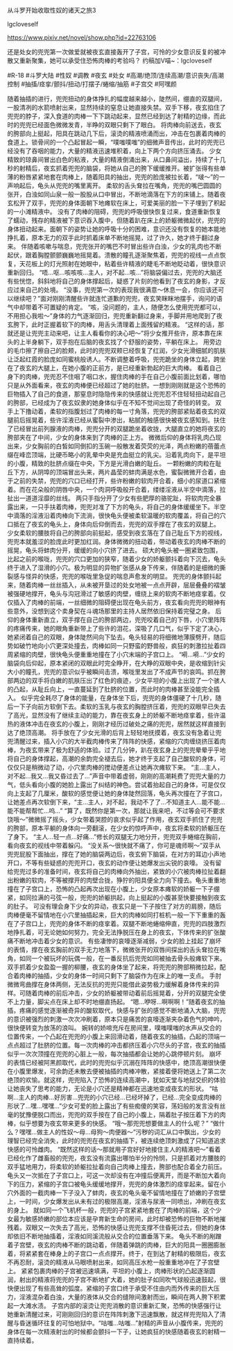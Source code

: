 从斗罗开始收取性奴的诸天之旅3

lgcloveself

https://www.pixiv.net/novel/show.php?id=22763106

还是处女的兜兜第一次做爱就被夜玄直接轰开了子宫，可怜的少女意识反复的被冲散又重新聚集，她可以承受住恐怖肉棒的考验吗？
约稿加V喵~：lgcloveself

#R-18
#斗罗大陆
#性奴
#调教
#夜玄
#处女
#高潮/绝顶/连续高潮/意识丧失/高潮控制
#抽搐/痉挛/颤抖/扭动/打摆子/蜷缩/抽筋
#子宫交
#阿嘿颜


随着抽插的进行，兜兜扭动的身体挣扎的幅度越来越小，陡然间，绷直的双腿间，一股清冽的水箭喷射出来，显然持续的窒息让她直接失禁。双手下移，夜玄掐住了兜兜的脖子，深入食道的肉棒一下下跳动起来，显然已经到达了射精的边缘，而此时的兜兜已经面色微微发青，半睁的双眼只剩下了眼白。
将肉棒向前送去，夜玄的胯部向上挺起，阳具在跳动几下后，滚烫的精液喷涌而出，冲击在包裹着肉棒的食道上。锁骨间的一个凸起冒起一瞬，“噗嗤噗嗤”的细微声音传出，此时的兜兜已经没有了吞咽的能力，大量的精液迅速堆积着，向上下两个方向挤压涌去。
少女精致的琼鼻间冒出白色的粘液，大量的精液倒涌出来，从口鼻间溢出，持续了十几秒的射精后，夜玄抓着兜兜的脑袋，将她从自己的胯下缓缓推开。被扩张得有些单薄的粉唇紧紧地套在肉棒上，随着阳具的抽出，兜兜的脸庞被拉长着，“啵～”的一声响起后，龟头从兜兜的嘴里离开。
柔软的舌头耷拉在嘴角，兜兜的嘴巴圆圆的张开，白浊如同山泉一般一股股从口中冒出，不断地滴落在下方的床铺上。随着夜玄松开了双手，兜兜的身体面朝下地瘫软在床上，可爱美丽的脸一下子埋到了积起的一小滩精液中。
没有了肉棒的阻碍，兜兜的呼吸很快恢复过来，食道重新恢复了蠕动，残存的精液被下意识吞入腹中，但随着趴在床上的娇躯微微起伏，兜兜的身体扭动起来。面朝下的姿势让她的呼吸十分的困难，意识还没有恢复的她本能地挣扎着，原本无力的双手此时抓着床单不断地摇晃，过了许久，她才终于翻过身来。
伴随着咳嗽与喘息，兜兜张开的嘴巴不时冒出些许白浊，少女的乳肉也不断起伏，跟着胸膛颤颤巍巍地摇晃着。溃散的瞳孔逐渐聚焦着，兜兜的视线一点点恢复，天花板上的灯光照射在她眼中，粘着些许精液的睫毛不断地眨动着，很快意识重新回归。
“唔…呕…咳咳咳…主人，对不起…咳…”将脑袋偏过去，兜兜的大脑还有些恍惚，斜斜地将自己的身体撑起后，疑惑了片刻的他看到了夜玄的身影，才反应过来自己的处境。
“没事，兜兜第一次的表现我很满意～休息一会，你应该还可以继续吧？”面对刚刚清醒些许就连忙道歉的兜兜，夜玄笑眯眯地摆手，询问的语气中却带着不可置疑的肯定。
“咳，没问题的，主人，随便怎么使用兜兜都可以，不用担心我啦～”身体的力气逐渐回归，兜兜重新翻过身来，手脚并用地爬到了夜玄胯下，此时正握着软下的肉棒，用舌头清理着上面残留的精液。
“这样的话，那就还是让兜兜主动来吧，让主人看看你的决心吧～”将少女推开些许，原本靠在床头的上半身躺下，双手抱在后脑的夜玄找了个舒服的姿势，平躺在床上。
用旁边的毛巾擦了擦自己的脸颊，此时的兜兜双颊已经恢复了红润，少女光滑细腻的肌肤让泛起红霞的脸庞如同蜜桃般诱人。不断调整着呼吸，兜兜跪坐的身体立起，跨坐在了夜玄的大腿上，在她小腹的正前方，是已经重新勃起的巨大肉棒。
看着自己身下的肉棒，兜兜忍不住咽了咽口水，握住肉棒的手在自己小腹前面比划着，哪怕只是从外面看来，夜玄的肉棒便已经超过了她的肚脐。一想到刚刚就是这个恐怖的巨物插入了自己的食道，那窒息时隐隐传来的快感就让兜兜忍不住轻轻扭动起自己的胯部，已经成为了夜玄奴隶的她身体似乎在不知不觉间出现了奇怪的转变。
双手上下撸动着，柔软的指腹划过了肉棒的每一寸角落，兜兜的胯部紧贴着夜玄的双腿前后摇晃着，些许淫液已经从蜜裂中渗出，粘腻的触感很快被夜玄感知到。扶住了已经冒出前列腺液的肉棒，兜兜分开的双腿跪坐着收拢，大腿直立的她将夜玄的胯部夹在了中间，少女的身体来到了肉棒的正上方。
微微后仰的身体将乳肉凸现出来，少女胸前的白皙如同倒扣的玉碗一般散发着荧荧的光泽，两点粉嫩的蓓蕾点缀在峰峦顶端，比硬币略小的乳晕中央是充血挺立的乳尖。沿着乳肉向下，是平坦的小腹，精致的肚脐点缀在中央，下方是光滑白嫩的耻丘。
一颗粉嫩的肉粒在耻丘下方，从阴埠的顶端冒出头来，两片晶莹的蚌肉满是水色，蜜裂微微开合着，由于之前的失禁，兜兜的穴口已经打开，些许粉嫩的软肉开合着，细小的尿道口紧缩着。而在花朵般的阴唇中央，一个肉洞呼吸般开合着，缕缕淫液从半空中滴落，拉扯出一道道淫靡的丝线。
两只手指分开了少女有些肥厚的骆驼趾，将软肉完全暴露出来，一只手扶着肉棒，兜兜对准了下方的龟头，将自己的身体缓缓坐下。半空中滴落的淫液沿着肉棒向下流淌，很快龟头便被柔软温暖的软肉覆盖，将自己的穴口抵在了夜玄的龟头上，身体向后仰倒而去，兜兜的双手撑在了夜玄的双腿上。
少女柔软的腰肢将自己的胯部向前挺起，感受到夜玄落在了自己耻丘下方的视线，兜兜本就羞涩的脸庞此时更加红润。身体微微的扭动着，带动着夜玄的肉棒不断的摇晃，龟头将蚌肉分开，缓缓的向小穴挤了进去。
硕大的龟头被一圈紧致包围，比起之前的喉咙，兜兜的穴口更加的狭窄，随着少女的娇躯颤抖着向下沉去，龟头终于进入了湿滑的小穴。极为明显的异物扩张感从身下传来，伴随着的是细微的撕裂感与怪异的快感，兜兜的喉咙里急促的喘息声愈发的明显。
兜兜的身体颤抖起来，随着肉棒一丝丝插入，从未被开垦过的处女地被一点点开辟，层层叠叠的褶皱被强硬地撑开，龟头与沟冠滑过了敏感的肉壁，缠绕上来的软肉不断地痉挛着。仅仅插入了肉棒的前端，一丝细微的阻碍便出现在龟头前方，夜玄看向兜兜的眼神有些意外，没想到这个卖身契在斗魂场那里的主持人居然依旧保持着完璧之身。
后仰的身体重新直立，双手撑在自己的胯部两边，兜兜咬着自己的下唇，小穴里阵阵的疼痛传来，她的眼角重新带上了些许的泪花，深吸了几口气，似乎下定了决心，她紧闭着自己的双眼，身体陡然间向下坠去。龟头轻易的将细微地薄膜劈开，随后势如破竹地向小穴更深处撞去，肉棒如同一只野蛮的野兽般，疯狂的刺激拉扯着四周紧缩的肉壁，很快龟头便重重地撞在了小穴末端的子宫口上。
“嗬…嗬…”少女的脑袋向后仰起，原本紧闭的双眼此时完全睁开，在大睁的双眼中央，是收缩到针尖大小的瞳孔，兜兜的意识似乎被瞬间击溃，喉咙里发出了不成声节的哀鸣。抓在胯部两边的双手将白嫩的肌肤压出了红色的痕迹，少女平坦的小腹上出现了一个骇人的凸起，从耻丘向上，一直蔓延到了肚脐的位置，而此时的肉棒甚至没能完全插入。
似乎完全耗尽了身体的能量，在身体坐下后，兜兜的身体僵硬了十几秒，随后一下子向前方软倒下去。柔软的玉乳与夜玄的胸膛挤压着，兜兜的双眼早已失去了高光，显然没有了继续主动的能力，靠在夜玄身上的娇躯不断地痉挛着，些许温热的液体冲击在夜玄的小腹上，刚刚才经历过破处之痛的兜兜，居然就这样直接到达了绝顶高潮。
将手放在了少女光滑的后背上轻轻地抚摸着，夜玄没有急着让兜兜清醒过来，插入小穴的大半截肉棒传来了阵阵的快感，紧缩的穴肉缠绕挤压着肉棒，为夜玄带来了极为舒适的体验。过了几分钟，趴在夜玄身上的兜兜晕晕乎乎地将自己的身体撑起，高潮的余韵完全褪去后，她才终于支起了自己酸软的身体，可仅仅只是稍微动了动，小穴里肉棒的搅动便差点让她再次瘫软下来。
“主…主人，对不起…我又…我又昏过去了…”声音中带着虚弱，刚刚的高潮耗费了兜兜大量的力气，低头看向小腹的她脸上露出了纠结的神色。尝试着抬起自己的身体，可是仅仅向上支起了几厘米，酸软的感觉便让她的身体陡然回落，龟头再次撞在了子宫口，让她差点再次软倒下来，“主…主人，对不起，我动不了了…不知道主人…能不能…能不能帮帮忙…呜…”
“算了，既然你是第一次，那就让我来吧，不过等会可不要求饶哦～”微微摇了摇头，少女带着哭腔的哀求似乎起了作用，夜玄双手抓住了兜兜的胯部，原本平躺的身体向一旁翻滚，在少女的惊呼声中，夜玄将柔软的娇躯压在了身下。
“主人…轻一点…好痛…”修长的双腿无力地分开，兜兜双手蜷缩在胸前，看向夜玄的视线中带着躲闪。
“没关系～很快就不痛了，你可是魂师啊～”双手从兜兜屁股下面抽出，撑在了她的脑袋两边后，夜玄俯下脑袋，在对方的耳边小声地开口，不等有些疑惑的兜兜开口，夜玄的动作便让她爆发出尖锐的哀嚎。
没有留给兜兜过多的准备时间，夜玄将自己的肉棒向外抽出，紧致的小穴被肉棒拉扯着翻出粉嫩的软肉，不等被撑开的肉壁合拢，狰狞的阳具便全力向下撞去。龟头重重地撞在了子宫口上，恐怖的凸起再次出现在小腹上，少女原本瘫软的娇躯一下子绷紧，如同拉满的弓弦一般，兜兜的娇躯拱起，向上挺起的小腹甚至快要接触到夜玄的肚子。
可没有理会身下少女的异动，夜玄只是一下子按住了对方的肩膀，随后肉棒便毫不留情地在小穴里抽插起来，巨大的肉棒如同打桩机一般一下下重重的轰在了子宫口上，兜兜的身体不断的痉挛着。双腿不断地蜷缩伸直，兜兜的四肢激烈地挣扎着，可无论她如何努力，完全无法挣脱压在身上的夜玄，下体传来的扩张酸痛不断地冲击着少女的意识。
有些凄惨的哀嚎逐渐减弱，少女的脸上挂起了崩坏的表情，撑在夜玄胸前的双手无力地落下，微微张开的双唇间探出的舌头耷拉在嘴角，如同一个被玩坏的玩偶一般，在一番反抗后兜兜如同被抽去骨头般瘫软下来。双手抓着少女盈盈一握的柳腰，夜玄的身体坐了起来，将兜兜的胯部稍微拉起，配合着肉棒的抽插，少女的身体一时间只剩下了脑袋作为在床上的唯一支点。
手肘微微弯曲撑在身体两侧，无法反抗的兜兜只能借此姿势极力缓解着身体传来的异样。可随着肉棒的前后冲击，少女的娇躯被带动着前后摇晃着，分开的双腿完全使不上力量，脚尖点在床上却不时地绷直扬起。
“嗯…咿呀…啊啊啊！”随着夜玄的抽插，疼痛的感觉逐渐被奇异的酸软取代，快感与扩张的感觉不断地涌入大脑，兜兜的意识被强烈的刺激一次次冲刷着，原本只是痛苦的哀嚎逐渐夹杂着色气的呻吟，很快便转变为放荡的浪叫。
婉转的娇啼充斥在房间里，噗嗤噗嗤的水声从交合的位置传来，一个凸起在兜兜的小腹上来回滑动着，随着夜玄的抽插，凸起的顶端一点点超过了肚脐的位置。每一次肉棒的冲击都挤压着小穴尽头的子宫，夜玄的抽插似乎一次次顶撞在兜兜的心脏上一般，每次抽插都会让她的心跳停顿片刻。
崩坏的表情已经被阿黑颜取代，此时的兜兜似乎沉溺在阵阵的快感中，绝顶高潮很快便在小腹里爆发，可余韵还未散去便被抽插的肉棒冲散，紧接着便将她送上了第二次绝顶的欢愉。就这样，兜兜陷入了恐怖的连续高潮中，犹如天堂与地狱交织的体验让她丧失了思考的能力，无论是小穴还是精神都在迅速地变成夜玄的形状。
“咕啊…主人的肉棒…好厉害…兜兜的小穴已经…已经坏掉了，已经…完全变成肉棒的形状了…嘿…嘿嘿…”少女可爱的脸上露出了有些痴傻的笑容，荡妇般的发言没有丝毫的犹豫便脱口而出，兜兜的双手按在了自己的小腹上，隔着肚子按压着下方的肉棒，似乎想要为夜玄带来更多的快感。
“哦～那兜兜想要做主人的什么呢？”
“做什么？嘿嘿…做主人的性奴～母…母狗～肉便器～”污秽的词汇从口中飘出，少女的理智已经完全消失，此时的兜兜在夜玄的抽插下，被连续绝顶刺激成了只知道追求快感的可怜雌肉。
“既然这样的话～那就用子宫好好地接住主人的精液吧～”看着已经化作了雌畜般的兜兜，夜玄没有流露出哪怕半分的怜悯，只是抓着对方腰肢的双手猛地用力，将柔软的娇躯拉扯着向自己肉棒上撞去，胯部也配合着全力前压。
龟头又一次抵在了子宫口上，可这一次却没有在冲撞后便离开，而是不断加大着向下的压力，紧缩的子宫口被龟头缓缓地撑开，兜兜的身体激烈的痉挛起来。留在小穴外面的一截肉棒一下子没入了蚌肉，夜玄的龟头毫不留情地撞在了娇嫩的子宫壁上，一时间，少女爆发出从未有过的极限高潮，淫液与尿液一同喷出，冲刷在夜玄的身上。
就如同一个飞机杯一般，兜兜的子宫紧紧地套在了肉棒的前端，这个少女最为敏感娇嫩的部位本应该是孕育新生命的房间，此时却被恐怖的巨物不断地摧残着。双眼又一次失去了高光，恐怖的快感让兜兜支撑不住昏死过去，但她的身体却依旧不断地抽搐着，淫液如同溪流般从交合的位置垂落下来。
龟头不断的剐蹭着子宫壁，夜玄的肉棒不断的跳动着，伴随着弹跳的肉棒，巨大的阳具一圈圈膨胀着，将紧紧套在棒身上的子宫口一点点撑开。终于，在到达了射精的极限后，夜玄不再忍耐，滚烫的精液从马眼喷射出来，如同高压水枪一般重重地冲在了子宫壁上。
紧紧包裹肉棒的子宫被迅速填满，平坦的小腹上，肉棒形状的凸起逐渐圆润，射出的精液将兜兜的子宫不断地扩大着，她的肚子如同吹气球般迅速鼓起，很快便出现了有些高耸的弧度。紧缩的子宫口终于承受不住由内而外传来的巨大压力，淫液混杂着白浊，大量的液体从交合的缝隙间激射而出，瞬间在两人胯下积累起一大滩水渍。
子宫内部的滚烫让兜兜消散的意识重新汇聚，恐怖的快感强行让她重新清醒过来，可刚刚回归的意识在阵阵刺激下迅速飘散，就这样兜兜陷入了清醒与昏迷循环往复的可怕地狱中。“咕嗤…咕嗤…”射精的声音从小腹传来，兜兜的身体在每一次精液射出的时候都会颤抖一下子，让她疯狂的快感随着夜玄的射精一直持续着。
